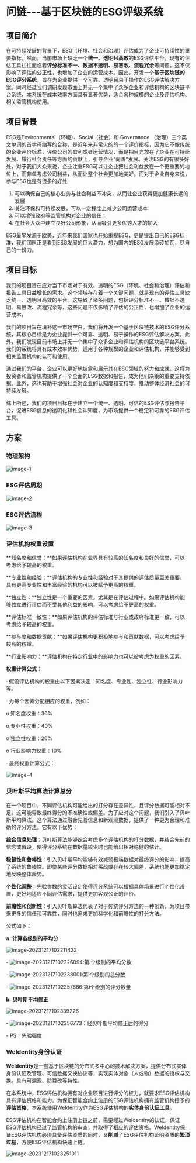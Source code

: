 # **问链---**基于区块链的**ESG**评级系统



## 项目简介

在可持续发展的背景下，ESG（环境、社会和治理）评估成为了企业可持续性的重要指标。然而，当前市场上缺乏一个**统一、透明且高效**的ESG评估平台。现有的评估工具往往面临着**评分标准不一、数据不透明、易篡改、流程冗余**等问题，这不仅影响了评估的公正性，也增加了企业的运营成本。因此，开发一个**基于区块链的ESG评分系统**，旨在为企业提供一个可靠、透明且易于操作的ESG评估解决方案。同时经过我们调研发现市面上并无一个集中了众多企业和评估机构的区块链平台系统，本系统在成本效率方面具有显著优势，适合各种规模的企业及评估机构、相关监管机构使用。



## 项目背景

ESG是Environmental（环境）、Social（社会）和 Governance （治理）三个英文单词的首字母缩写的合称，是近年来非常火的的一个评价指标，因为它不像传统的企业评价标准，评价公司的盈利或者运营情况，而是把目光放在了企业在可持续发展、履行社会责任等方面的贡献上，引导企业“向善”发展。关注ESG的有很多好处，对于我们大众来说，企业注重ESG可以让企业把社会利益放在一个更重要的地位上，而非单考虑公司利益，从而让整个社会更加地美好。而对于企业自身来说，参与ESG也是有很多的好处

1. 可以确保自己的核心业务与社会利益不冲突，从而让企业获得更加健康长远的发展
2. 关注环保和可持续发展，可以一定程度上减少公司运营成本
3. 可以增强政府等监管机构对企业的信任；
4. 在社会大众中建立良好公司形象，从而吸引更多优秀人才的加入

ESG最早发源于欧美，近年来我们国家也开始重视ESG，更是提出自己的ESG标准，我们团队正是看到ESG发展的巨大潜力，想为国内的ESG发展添砖加瓦，尽自己的一份力。

## 项目目标

我们的项目旨在应对当下市场对于有效、透明的ESG（环境、社会和治理）评估和报告工具日益增长的需求。这个领域存在着一个关键问题，就是现有的评估工具缺乏统一、透明且高效的平台。这导致了诸多问题，包括评分标准不一、数据不透明、易篡改、流程冗余等，这些问题不仅影响了评估的公正性，也增加了企业的运营成本。

我们的项目旨在填补这一市场空白。我们将开发一个基于区块链技术的ESG评分系统，其核心目标是为企业提供一个可靠、透明、易于操作的ESG评估解决方案。此外，我们发现目前市场上并无一个集中了众多企业和评估机构的区块链平台系统。我们的系统将具有成本效率优势，适用于各种规模的企业和评估机构，并能够受到相关监管机构的认可和使用。

通过我们的平台，企业可以更好地披露和展示其在ESG领域的努力和成就。这将为投资者和监管机构提供了一个全面的ESG数据和报告，成为他们决策的重要支持依据。此外，这也有助于增强社会对企业的认知度和支持度，推动整体经济社会的可持续发展。

综上所述，我们的项目目标在于建立一个统一、透明、可信的ESG评估与报告平台，促进ESG信息的透明化和社会认知度，为市场提供一个稳定和可靠的ESG评估工具。



## 方案

### 物理架构

![image-1](img/image-20231217101648444.png)

### ESG评估周期

![image-2](img/image-20231217101704186.png)

### ESG评估流程

![image-3](img/image-20231217101722523.png)

### 评估机构权重设置

**知名度和信誉：**如果评估机构在业界具有较高的知名度和良好的信誉，可以考虑给予较高的权重。

 **专业性和经验：**评估机构的专业性和经验对于其提供的评估质量至关重要。具有更高专业性和丰富经验的机构可以被赋予更高的权重。

 **独立性：**独立性是一个重要的因素，尤其是在评估过程中。如果评估机构能够独立进行评估而不受其他利益的影响，可以考虑给予更高的权重。

 **评估标准一致性：**如果评估机构的评估标准与行业或政府标准更一致，可以考虑给予较高的权重。

 **参与度和数据贡献：**如果评估机构更积极地参与和贡献数据，可以考虑给予较高的权重。

 **行业影响力：**评估机构在特定行业中的影响力也可以被考虑为权重的因素。

**权重计算公式：**

· 假设评估机构的权重由以下因素决定：知名度、专业性、独立性、行业影响力等。

· 为每个因素分配相应的权重，例如：

o 知名度权重：30%

o 专业性权重：40%

o 独立性权重：20%

o 行业影响力权重：10%

· 最终权重计算公式：

![image-4](img/image-20231217102149313.png)

### 贝叶斯平均算法计算总分

在一个项目中，不同评估机构可能给出的打分存在差异性，且评分数据可能相对不足。这可能导致最终得分的不准确性或偏差。为了应对这个问题，我们引入了贝叶斯平均算法。这个算法通过融合先验信息和新观测数据，提供了一种更为合理和准确的评分方法。它有以下优势：

**综合信息处理**：贝叶斯算法能够综合考虑多个评估机构的打分数据，并结合先前的信念或假设，使得评分系统在数据量较少时也能给出相对稳健的估计。

**稳健性和鲁棒性**：引入贝叶斯平均能够有效减弱极端数据对最终评分的影响，提高了系统的鲁棒性。即使某些评分数据相对稀疏或存在较大偏差，系统也能更加稳定地反映整体趋势。

**个性化调整**：先验参数的灵活设定使得评分系统可以根据具体场景进行个性化设置，更好地适应不同评估需求，提供更加客观公正的评价。

  **前瞻性和创新性**：引入贝叶斯算法代表了对于传统评分方法的一种创新，为项目带来更多的信任和可靠性，同时也追求更加科学化和前瞻性的打分方法。

公式如下：

**a.** **计算各级别的平均分**

![image-20231217102211422](img/image-20231217102211422.png)

\-    ![image-20231217102226094](img/image-20231217102226094.png):第i个级别的平均分数

\-    ![image-20231217102238001](img/image-20231217102238001.png):第i个级别的总分数

\-    ![image-20231217102257686](img/image-20231217102257686.png):第i个级别的评分数量

**b.** **贝叶斯平均修正**

![image-20231217102339226](img/image-20231217102339226.png)

\-   ![image-20231217102356773](img/image-20231217102356773.png)：经贝叶斯平均修正后的得分

\-  PS：先验强度

### WeIdentity身份认证

**WeIdentity**是一套基于区块链的分布式多中心的技术解决方案，提供分布式实体身份认证及管理、可信数据交换协议等，实现实体对象（人或物）数据的授权与交换。具有可溯源、防篡改等特性。

在本系统中，ESG评估机构拥有对企业项目进行评分的权力，就要求ESG评估机构具有评估资格和能力。为保证智能合约上注册的ESG评估机构拥有监管机构授予的**评估资格**，本系统使用WeIdentity作为ESG评估机构的**实体身份认证工具**。

ESG评估机构在智能合约上注册上链之前，需要经过WeIdentity的认证，保证ESG评估机构经过了监管机构的审查，并取得了相应的评估资格。WeIdentity保证ESG评估机构必须具备评估资质的同时，又**削减**了ESG评估机构证明资质的**繁琐过程**，方便ESG评估机构快速上链。

![image-20231217102325101](img/image-20231217102325101.png)1
